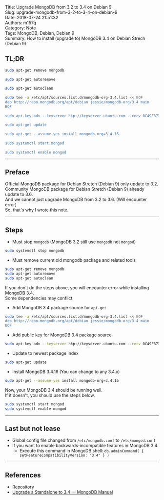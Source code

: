 Title: Upgrade MongoDB from 3.2 to 3.4 on Debian 9  
Slug: upgrade-mongodb-from-3-2-to-3-4-on-debian-9  
Date: 2018-07-24 21:51:32  
Authors: m157q  
Category: Note  
Tags: MongoDB, Debian, Debian 9  
Summary: How to install (upgrade to) MongoDB 3.4 on Debian Strech (Debian 9)  
  
  
## TL;DR  
  
```bash  
sudo apt-get remove mongodb  
  
sudo apt-get autoremove  
  
sudo apt-get autoclean  
  
sudo tee -a /etc/apt/sources.list.d/mongodb-org-3.4.list << EOF  
deb http://repo.mongodb.org/apt/debian jessie/mongodb-org/3.4 main  
EOF  
  
sudo apt-key adv --keyserver hkp://keyserver.ubuntu.com --recv 0C49F3730359A14518585931BC711F9BA15703C6  
  
sudo apt-get update  
  
sudo apt-get --assume-yes install mongodb-org=3.4.16  
  
sudo systemctl start mongod  
  
sudo systemctl enable mongod  
```  
  
---  
  
## Preface  
  
Official MongoDB package for Debian Stretch (Debian 9) only update to 3.2.  
Community MongoDB package for Debian Stretch (Debian 9) already update to 3.6.  
And we cannot just upgrade MongoDB from 3.2 to 3.6. (Will encounter error)  
So, that's why I wrote this note.  
  
---  
  
## Steps  
  
+ Must stop `mongodb` (MongoDB 3.2 still use `mongodb` not `mongod`)  
  
```bash  
sudo systemctl stop mongodb  
```  
  
  
+ Must remove current old mongodb package and related tools  
  
```bash  
sudo apt-get remove mongodb  
sudo apt-get autoremove  
sudo apt-get autoclean  
```  
  
  
If you don't do the steps above, you will encounter error while installing MongoDB 3.4.  
Some dependencies may conflict.  
  
  
+ Add MongoDB 3.4 package source for `apt-get`  
  
```bash  
sudo tee -a /etc/apt/sources.list.d/mongodb-org-3.4.list << EOF  
deb http://repo.mongodb.org/apt/debian jessie/mongodb-org/3.4 main  
EOF  
```  
  
  
+ Add public key for MongoDB 3.4 package source  
  
```bash  
sudo apt-key adv --keyserver hkp://keyserver.ubuntu.com --recv 0C49F3730359A14518585931BC711F9BA15703C6  
```  
  
  
+ Update to newest package index  
  
```bash  
sudo apt-get update  
```  
  
+ Install MongoDB 3.4.16 (You can change to any 3.4.x)  
  
```bash  
sudo apt-get --assume-yes install mongodb-org=3.4.16  
```  
  
Now, your MongoDB 3.4 should be running well.  
If it doesn't, you should use the steps below.  
  
```bash  
sudo systemctl start mongod  
sudo systemctl enable mongod  
```  
  
---  
  
## Last but not lease  
  
+ Global config file changed from `/etc/mongodb.conf` to `/etc/mongod.conf`  
+ If you want to enable backwards-incompatible features in MongoDB 3.4.  
	+ Execute this command in MongoDB shell: `db.adminCommand( { setFeatureCompatibilityVersion: "3.4" } )`  
  
---  
  
## References  
  
+ [Repository](https://docs.pritunl.com/docs/repository)  
+ [Upgrade a Standalone to 3.4 — MongoDB Manual](https://docs.mongodb.com/manual/release-notes/3.4-upgrade-standalone/)  
